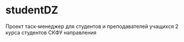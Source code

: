 # studentDZ
Проект таск-менеджер для студентов и преподавателей учащихся 2 курса студентов СКФУ направления 
